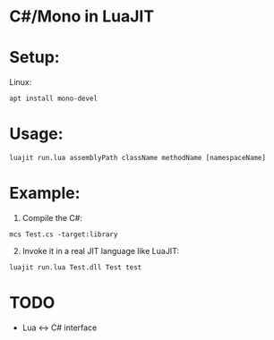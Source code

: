 # C#/Mono in LuaJIT

# Setup:
Linux:
```
apt install mono-devel
```

# Usage:
```
luajit run.lua assemblyPath className methodName [namespaceName]
```

# Example:
1) Compile the C#:
```
mcs Test.cs -target:library
```

2) Invoke it in a real JIT language like LuaJIT:
```
luajit run.lua Test.dll Test test
```

# TODO
- Lua <-> C# interface
